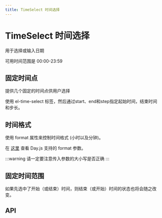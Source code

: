 ```yaml
---
title: TimeSelect 时间选择
---
```


# TimeSelect 时间选择

用于选择或输入日期

可用时间范围是 00:00-23:59

## 固定时间点

提供几个固定的时间点供用户选择

使用 el-time-select 标签，然后通过start、end和step指定起始时间，结束时间和步长。

<preview path="./immobilizationTime" />

## 时间格式

使用 format 属性来控制时间格式 (小时以及分钟)。

在 [这里](https://day.js.org/docs/zh-CN/display/format) 查看 Day.js 支持的 format 参数。

:::warning
请一定要注意传入参数的大小写是否正确
:::

<preview path="./timeFormat" />

## 固定时间范围

如果先选中了开始（或结束）时间，则结束（或开始）时间的状态也将会随之改变。

<preview path="./timeRang" />

## API

<API src="./time_select.json" lang="zh"></API>